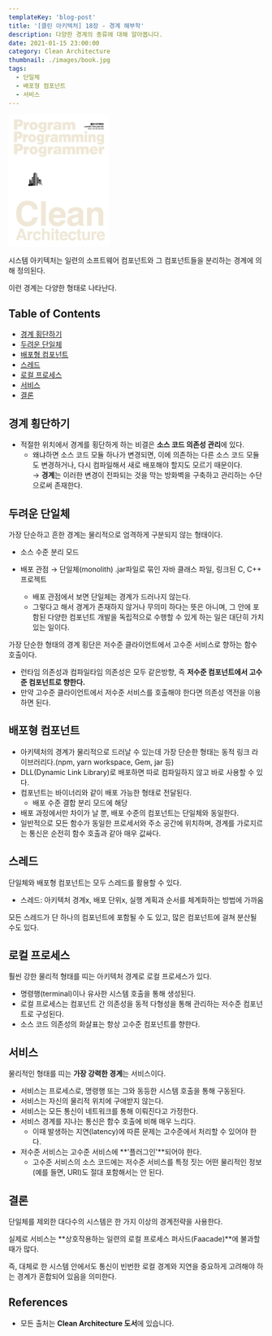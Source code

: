 ```yaml
---
templateKey: 'blog-post'
title: '[클린 아키텍처] 18장 - 경계 해부학'
description: 다양한 경계의 종류에 대해 알아봅니다.
date: 2021-01-15 23:00:00
category: Clean Architecture
thumbnail: ./images/book.jpg
tags:
  - 단일체
  - 배포형 컴포넌트
  - 서비스
---
```


![2020_retro_thumbnail](./images/book.jpg)

시스템 아키텍처는 일련의 소프트웨어 컴포넌트와 그 컴포넌트들을 분리하는 경계에 의해 정의된다.

이런 경계는 다양한 형태로 나타난다.

## Table of Contents

- [경계 횡단하기](#경계-횡단하기)
- [두려운 단일체](#두려운-단일체)
- [배포형 컴포넌트](#배포형-컴포넌트)
- [스레드](#스레드)
- [로컬 프로세스](#로컬-프로세스)
- [서비스](#서비스)
- [결론](#결론)

## 경계 횡단하기

- 적절한 위치에서 경계를 횡단하게 하는 비결은 **소스 코드 의존성 관리**에 있다.
  - 왜냐하면 소스 코드 모듈 하나가 변경되면, 이에 의존하는 다른 소스 코드 모듈도 변경하거나, 다시 컴파일해서 새로 배포해야 할지도 모르기 때문이다.  
    → **경계**는 이러한 변경이 전파되는 것을 막는 방화벽을 구축하고 관리하는 수단으로써 존재한다.

## 두려운 단일체

가장 단순하고 흔한 경계는 물리적으로 엄격하게 구분되지 않는 형태이다.

- 소스 수준 분리 모드
- 배포 관점 → 단일체(monolith) .jar파일로 묶인 자바 클래스 파일, 링크된 C, C++ 프로젝트

  - 배포 관점에서 보면 단일체는 경계가 드러나지 않는다.
  - 그렇다고 해서 경계가 존재하지 않거나 무의미 하다는 뜻은 아니며, 그 안에 포함된 다양한 컴포넌트 개발을 독립적으로 수행할 수 있게 하는 일은 대단히 가치 있는 일이다.

가장 단순한 형태의 경계 횡단은 저수준 클라이언트에서 고수준 서비스로 향하는 함수 호출이다.

- 런타임 의존성과 컴파일타임 의존성은 모두 같은방향, 즉 **저수준 컴포넌트에서 고수준 컴포넌트로 향한다.**
- 만약 고수준 클라이언트에서 저수준 서비스를 호출해야 한다면 의존성 역전을 이용하면 된다.

## 배포형 컴포넌트

- 아키텍처의 경계가 물리적으로 드러날 수 있는데 가장 단순한 형태는 동적 링크 라이브러리다.(npm, yarn workspace, Gem, jar 등)
- DLL(Dynamic Link Library)로 배포하면 따로 컴파일하지 않고 바로 사용할 수 있다.
- 컴포넌트는 바이너리와 같이 배포 가능한 형태로 전달된다.
  - 배포 수준 결합 분리 모드에 해당
- 배포 과정에서만 차이가 날 뿐, 배포 수준의 컴포넌트는 단일체와 동일한다.
- 일반적으로 모든 함수가 동일한 프로세서와 주소 공간에 위치하며, 경계를 가로지르는 통신은 순전히 함수 호출과 같아 매우 값싸다.

## 스레드

단일체와 배포형 컴포넌트는 모두 스레드를 활용할 수 있다.

- 스레드: 아키텍처 경계x, 배포 단위x, 실행 계획과 순서를 체계화하는 방법에 가까움

모든 스레드가 단 하나의 컴포넌트에 포함될 수 도 있고, 많은 컴포넌트에 걸쳐 분산될 수도 있다.

## 로컬 프로세스

훨씬 강한 물리적 형태를 띠는 아키텍처 경계로 로컬 프로세스가 있다.

- 명령행(terminal)이나 유사한 시스템 호출을 통해 생성된다.
- 로컬 프로세스는 컴포넌트 간 의존성을 동적 다형성을 통해 관리하는 저수준 컴포넌트로 구성된다.
- 소스 코드 의존성의 화살표는 항상 고수준 컴포넌트를 향한다.

## 서비스

물리적인 형태를 띠는 **가장 강력한 경계**는 서비스이다.

- 서비스는 프로세스로, 명령행 또는 그와 동등한 시스템 호출을 통해 구동된다.
- 서비스는 자신의 물리적 위치에 구애받지 않는다.
- 서비스는 모든 통신이 네트워크를 통해 이뤄진다고 가정한다.
- 서비스 경계를 지나는 통신은 함수 호출에 비해 매우 느리다.
  - 이때 발생하는 지연(latency)에 따른 문제는 고수준에서 처리할 수 있어야 한다.
- 저수준 서비스는 고수준 서비스에 **'플러그인'**되어야 한다.
  - 고수준 서비스의 소스 코드에는 저수준 서비스를 특정 짓는 어떤 물리적인 정보(예를 들면, URI)도 절대 포함해서는 안 된다.

## 결론

단일체를 제외한 대다수의 시스템은 한 가지 이상의 경계전략을 사용한다.

실제로 서비스는 **상호작용하는 일련의 로컬 프로세스 퍼사드(Faacade)**에 불과할 때가 많다.

즉, 대체로 한 시스템 안에서도 통신이 빈번한 로컬 경계와 지연을 중요하게 고려해야 하는 경계가 혼합되어 있음을 의미한다.

## References

- 모든 출처는 **Clean Architecture 도서**에 있습니다.
